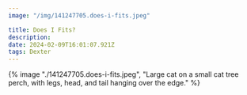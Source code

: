```yaml
---
image: "/img/141247705.does-i-fits.jpeg"

title: Does I Fits?
description: 
date: 2024-02-09T16:01:07.921Z
tags: Dexter
---
```

{% image "./141247705.does-i-fits.jpeg", "Large cat on a small cat tree perch, with legs, head, and tail hanging over the edge." %}